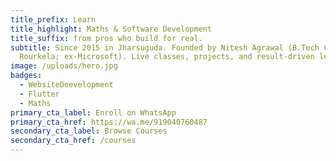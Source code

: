 ```yaml
---
title_prefix: Learn
title_highlight: Maths & Software Development
title_suffix: from pros who build for real.
subtitle: Since 2015 in Jharsuguda. Founded by Nitesh Agrawal (B.Tech CSE, NIT
  Rourkela; ex-Microsoft). Live classes, projects, and result-driven learning.
image: /uploads/hero.jpg
badges:
  - WebsiteDeevelopment
  - Flutter
  - Maths
primary_cta_label: Enroll on WhatsApp
primary_cta_href: https://wa.me/919040760487
secondary_cta_label: Browse Courses
secondary_cta_href: /courses
---
```

